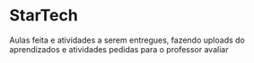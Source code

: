 # StarTech
Aulas feita e atividades a serem entregues, fazendo uploads do aprendizados e atividades pedidas para o professor avaliar 
